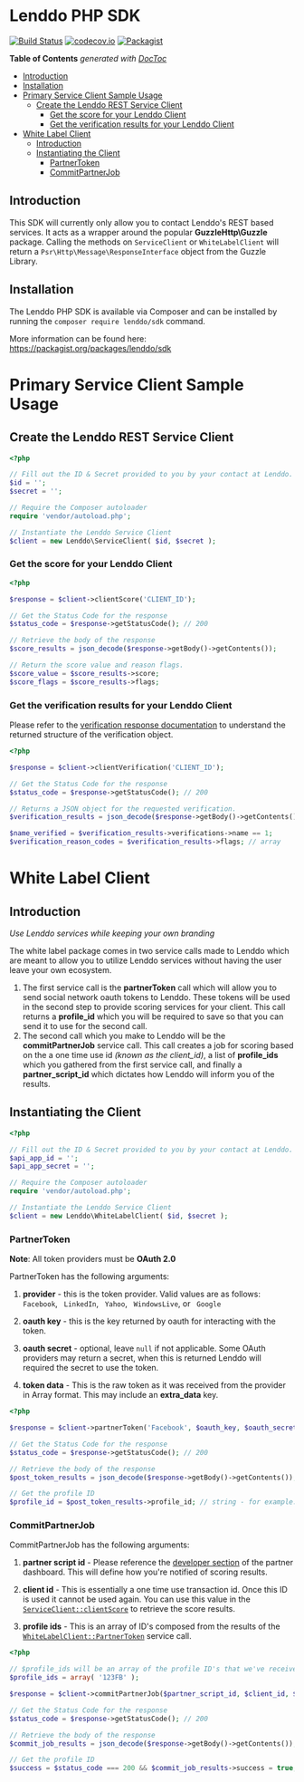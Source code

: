 # Lenddo PHP SDK

[![Build Status](https://travis-ci.org/Lenddo/php-lenddo.svg?branch=master)](https://travis-ci.org/Lenddo/php-lenddo) [![codecov.io](https://img.shields.io/codecov/c/github/Lenddo/php-lenddo.svg)](http://codecov.io/github/Lenddo/php-lenddo?branch=master) [![Packagist](https://img.shields.io/packagist/v/lenddo/sdk.svg)](https://packagist.org/packages/lenddo/sdk)

<!-- START doctoc generated TOC please keep comment here to allow auto update -->
<!-- DON'T EDIT THIS SECTION, INSTEAD RE-RUN doctoc TO UPDATE -->
**Table of Contents**  *generated with [DocToc](https://github.com/thlorenz/doctoc)*

  - [Introduction](#introduction)
  - [Installation](#installation)
- [Primary Service Client Sample Usage](#primary-service-client-sample-usage)
  - [Create the Lenddo REST Service Client](#create-the-lenddo-rest-service-client)
    - [Get the score for your Lenddo Client](#get-the-score-for-your-lenddo-client)
    - [Get the verification results for your Lenddo Client](#get-the-verification-results-for-your-lenddo-client)
- [White Label Client](#white-label-client)
  - [Introduction](#introduction-1)
  - [Instantiating the Client](#instantiating-the-client)
    - [PartnerToken](#partnertoken)
    - [CommitPartnerJob](#commitpartnerjob)

<!-- END doctoc generated TOC please keep comment here to allow auto update -->

## Introduction

This SDK will currently only allow you to contact Lenddo's REST based services. It acts as a wrapper around the  popular
**GuzzleHttp\Guzzle** package. Calling the methods on `ServiceClient` or `WhiteLabelClient` will return a 
`Psr\Http\Message\ResponseInterface` object from the Guzzle Library.

## Installation
The Lenddo PHP SDK is available via Composer and can be installed by running the `composer require lenddo/sdk` command.

More information can be found here: https://packagist.org/packages/lenddo/sdk


# Primary Service Client Sample Usage
## Create the Lenddo REST Service Client
```php
<?php

// Fill out the ID & Secret provided to you by your contact at Lenddo.
$id = '';
$secret = '';

// Require the Composer autoloader
require 'vendor/autoload.php';

// Instantiate the Lenddo Service Client
$client = new Lenddo\ServiceClient( $id, $secret );
```

### Get the score for your Lenddo Client
```php
<?php

$response = $client->clientScore('CLIENT_ID');

// Get the Status Code for the response
$status_code = $response->getStatusCode(); // 200

// Retrieve the body of the response
$score_results = json_decode($response->getBody()->getContents());

// Return the score value and reason flags.
$score_value = $score_results->score;
$score_flags = $score_results->flags;
```

### Get the verification results for your Lenddo Client
Please refer to the [verification response documentation](https://github.com/Lenddo/php-lenddo/blob/master/docs/verification_response.md) to understand the returned 
structure of the verification object.

```php
<?php

$response = $client->clientVerification('CLIENT_ID');

// Get the Status Code for the response
$status_code = $response->getStatusCode(); // 200

// Returns a JSON object for the requested verification.
$verification_results = json_decode($response->getBody()->getContents());

$name_verified = $verification_results->verifications->name == 1;
$verification_reason_codes = $verification_results->flags; // array
```

# White Label Client
## Introduction
_Use Lenddo services while keeping your own branding_

The white label package comes in two service calls made to Lenddo which are meant to allow you to utilize Lenddo 
    services without having the user leave your own ecosystem.

1. The first service call is the **partnerToken** call which will allow you to send social network oauth tokens to
    Lenddo. These tokens will be used in the second step to provide scoring services for your client. This call returns
    a **profile_id** which you will be required to save so that you can send it to use for the second call.
2. The second call which you make to Lenddo will be the **commitPartnerJob** service call. This call creates a job for
    scoring based on the a one time use id _(known as the client_id)_, a list of **profile_ids** which you gathered from
    the first service call, and finally a **partner_script_id** which dictates how Lenddo will inform you of the results.

## Instantiating the Client
```php
<?php

// Fill out the ID & Secret provided to you by your contact at Lenddo.
$api_app_id = '';
$api_app_secret = '';

// Require the Composer autoloader
require 'vendor/autoload.php';

// Instantiate the Lenddo Service Client
$client = new Lenddo\WhiteLabelClient( $id, $secret );
```

### PartnerToken
**Note**: All token providers must be **OAuth 2.0**

PartnerToken has the following arguments:

1. **provider** - this is the token provider. Valid values are as follows:
    `Facebook`, ` LinkedIn`, ` Yahoo`, ` WindowsLive`, or ` Google`

2. **oauth key** - this is the key returned by oauth for interacting with the token.

3. **oauth secret** - optional, leave `null` if not applicable. Some OAuth providers may return a secret, when this
    is returned Lenddo will required the secret to use the token.

4. **token data** - This is the raw token as it was received from the provider in Array format.
    This may include an **extra_data** key.

```php
<?php

$response = $client->partnerToken('Facebook', $oauth_key, $oauth_secret, $token_data);

// Get the Status Code for the response
$status_code = $response->getStatusCode(); // 200

// Retrieve the body of the response
$post_token_results = json_decode($response->getBody()->getContents());

// Get the profile ID
$profile_id = $post_token_results->profile_id; // string - for example: 123FB
```


### CommitPartnerJob

CommitPartnerJob has the following arguments:

1. **partner script id** - Please reference the [developer section](https://partners.lenddo.com/developer_settings) 
    of the partner dashboard. This will define how you're notified of scoring results.

2. **client id** - This is essentially a one time use transaction id. Once this ID is used it cannot be used again.
    You can use this value in the [`ServiceClient::clientScore`](#get-the-score-for-your-lenddo-client)
    to retrieve the score results.
    
3. **profile ids** - This is an array of ID's composed from the results of the
    [`WhiteLabelClient::PartnerToken`](#partnertoken) service call.

```php
<?php

// $profile_ids will be an array of the profile ID's that we've received as a response from PartnerToken
$profile_ids = array( '123FB' );

$response = $client->commitPartnerJob($partner_script_id, $client_id, $profile_ids);

// Get the Status Code for the response
$status_code = $response->getStatusCode(); // 200

// Retrieve the body of the response
$commit_job_results = json_decode($response->getBody()->getContents());

// Get the profile ID
$success = $status_code === 200 && $commit_job_results->success = true;
```
